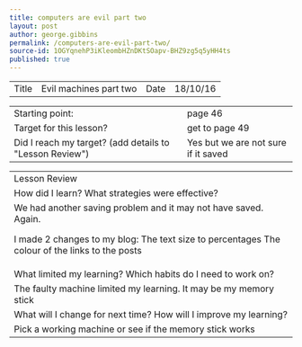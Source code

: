 ```yaml
---
title: computers are evil part two
layout: post
author: george.gibbins
permalink: /computers-are-evil-part-two/
source-id: 1OGYqnehP3iKleombHZnDKtSOapv-BHZ9zg5q5yHH4ts
published: true
---
```

<table>
  <tr>
    <td>Title</td>
    <td>Evil machines part two</td>
    <td>Date</td>
    <td>18/10/16</td>
  </tr>
</table>


<table>
  <tr>
    <td>Starting point:</td>
    <td>page 46</td>
  </tr>
  <tr>
    <td>Target for this lesson?</td>
    <td>get to page 49</td>
  </tr>
  <tr>
    <td>Did I reach my target? 
(add details to "Lesson Review")</td>
    <td>Yes but we are not sure if it saved</td>
  </tr>
</table>


<table>
  <tr>
    <td>Lesson Review</td>
  </tr>
  <tr>
    <td>How did I learn? What strategies were effective? </td>
  </tr>
  <tr>
    <td>We had another saving problem and it may not have saved. Again.

I made 2 changes to my blog:
The text size to percentages
The colour of the links to the posts</td>
  </tr>
  <tr>
    <td>What limited my learning? Which habits do I need to work on? </td>
  </tr>
  <tr>
    <td>The faulty machine limited my learning. It may be my memory stick</td>
  </tr>
  <tr>
    <td>What will I change for next time? How will I improve my learning?</td>
  </tr>
  <tr>
    <td>Pick a working machine or see if the memory stick works</td>
  </tr>
</table>


